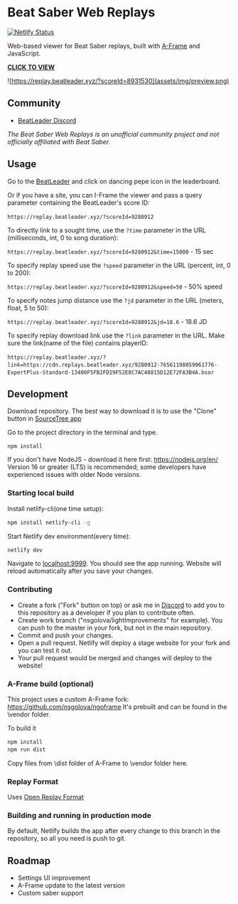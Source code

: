 # Beat Saber Web Replays

[![Netlify Status](https://api.netlify.com/api/v1/badges/08ead0d0-ade4-4f38-8af4-9b6c3c679234/deploy-status)](https://app.netlify.com/sites/musing-aryabhata-6ae6ea/deploys)

[A-Frame]: https://github.com/nsgolova/ngoframe
[visit]: https://replay.beatleader.xyz/?scoreId=8931530

Web-based viewer for Beat Saber replays, built with [A-Frame] and JavaScript.

**[CLICK TO VIEW][visit]**

![https://replay.beatleader.xyz/?scoreId=8931530](assets/img/preview.png)

## Community

- [BeatLeader Discord](https://discord.gg/2RG5YVqtG6)

_The Beat Saber Web Replays is an unofficial community project and not officially
affiliated with Beat Saber._

## Usage

Go to the [BeatLeader](https://beatleader.xyz) and click on dancing pepe icon in the leaderboard.

Or if you have a site, you can I-Frame the viewer and pass a query parameter
containing the BeatLeader's score ID:

`https://replay.beatleader.xyz/?scoreId=9280912`

To directly link to a sought time, use the `?time` parameter in the URL (milliseconds, int, 0 to song duration):

`https://replay.beatleader.xyz/?scoreId=9280912&time=15000` - 15 sec

To specify replay speed use the `?speed` parameter in the URL (percent, int, 0 to 200):

`https://replay.beatleader.xyz/?scoreId=9280912&speed=50` - 50% speed

To specify notes jump distance use the `?jd` parameter in the URL (meters, float, 5 to 50):

`https://replay.beatleader.xyz/?scoreId=9280912&jd=18.6` - 18.6 JD

To specify replay download link use the `?link` parameter in the URL. Make sure the link(name of the file) contains playerID:

`https://replay.beatleader.xyz/?link=https://cdn.replays.beatleader.xyz/9280912-76561198059961776-ExpertPlus-Standard-13400F5FB2FD19F52E8C7AC48815D12E72FA3B4A.bsor`

## Development

Download repository.
The best way to download it is to use the "Clone" button in [SourceTree app](https://www.sourcetreeapp.com/)

Go to the project directory in the terminal and type.

```
npm install
```

If you don't have NodeJS - download it here first: https://nodejs.org/en/  
Version 16 or greater (LTS) is recommended; some developers have experienced issues with older Node versions.

### Starting local build

Install netlify-cli(one time setup):

```bash
npm install netlify-cli -g
```

Start Netlify dev environment(every time):

```bash
netlify dev
```

Navigate to [localhost:9999](http://localhost:9999). You should see the app running.
Website will reload automatically after you save your changes.

### Contributing

- Create a fork ("Fork" button on top) or ask me in [Discord](https://discord.gg/2RG5YVqtG6) to add you to this repository as a developer if you plan to contribute often.
- Create work branch ("nsgolova/lightImprovements" for example). You can push to the master in your fork, but not in the main repository.
- Commit and push your changes.
- Open a pull request. Netlify will deploy a stage website for your fork and you can test it out.
- Your pull request would be merged and changes will deploy to the website!

### A-Frame build (optional)

This project uses a custom A-Frame fork: https://github.com/nsgolova/ngoframe
It's prebuilt and can be found in the \vendor folder.

To build it

```bash
npm install
npm run dist
```

Copy files from \dist folder of A-Frame to \vendor folder here.

### Replay Format

Uses [Open Replay Format](https://github.com/BeatLeader/BS-Open-Replay)

### Building and running in production mode

By default, Netlify builds the app after every change to this branch in the repository, so all you need is push to git.

## Roadmap

- Settings UI improvement
- A-Frame update to the latest version
- Custom saber support

